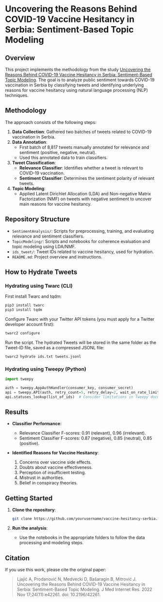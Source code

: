 # Uncovering the Reasons Behind COVID-19 Vaccine Hesitancy in Serbia: Sentiment-Based Topic Modeling

## Overview

This project implements the methodology from the study [Uncovering the Reasons Behind COVID-19 Vaccine Hesitancy in Serbia: Sentiment-Based Topic Modeling](https://pubmed.ncbi.nlm.nih.gov/36301673/). The goal is to analyze public sentiment towards COVID-19 vaccination in Serbia by classifying tweets and identifying underlying reasons for vaccine hesitancy using natural language processing (NLP) techniques.

## Methodology

The approach consists of the following steps:

1. **Data Collection**: Gathered two batches of tweets related to COVID-19 vaccination in Serbia.
2. **Data Annotation**:
   - First batch of 8,817 tweets manually annotated for relevance and sentiment (positive, negative, neutral).
   - Used this annotated data to train classifiers.
3. **Tweet Classification**:
   - **Relevance Classifier**: Identifies whether a tweet is relevant to COVID-19 vaccination.
   - **Sentiment Classifier**: Determines the sentiment polarity of relevant tweets.
4. **Topic Modeling**:
   - Applied Latent Dirichlet Allocation (LDA) and Non-negative Matrix Factorization (NMF) on tweets with negative sentiment to uncover main reasons for vaccine hesitancy.

## Repository Structure

- `SentimentAnalysis/`: Scripts for preprocessing, training, and evaluating relevance and sentiment classifiers.
- `TopicModeling/`: Scripts and notebooks for coherence evaluation and topic modeling using LDA/NMF.
- `ids_tweet/`: Tweet IDs related to vaccine hesitancy, used for hydration.
- `README.md`: Project overview and instructions.

## How to Hydrate Tweets

### Hydrating using Twarc (CLI)

First install Twarc and tqdm:

```bash
pip3 install twarc
pip3 install tqdm
```

Configure Twarc with your Twitter API tokens (you must apply for a Twitter developer account first):

```bash
twarc2 configure
```

Run the script. The hydrated Tweets will be stored in the same folder as the Tweet-ID file, saved as a compressed JSONL file:

```bash
twarc2 hydrate ids.txt tweets.jsonl
```

### Hydrating using Tweepy (Python)

```python
import tweepy

auth = tweepy.AppAuthHandler(consumer_key, consumer_secret)
api = tweepy.API(auth, retry_count=5, retry_delay=2, wait_on_rate_limit=True, wait_on_rate_limit_notify=True)
api.statuses_lookup(list_of_ids)  # Consider limitations in Tweepy documentation
```

## Results

- **Classifier Performance**:
  - Relevance Classifier F-scores: 0.91 (relevant), 0.96 (irrelevant).
  - Sentiment Classifier F-scores: 0.87 (negative), 0.85 (neutral), 0.85 (positive).

- **Identified Reasons for Vaccine Hesitancy**:
  1. Concerns over vaccine side effects.
  2. Doubts about vaccine effectiveness.
  3. Perception of insufficient testing.
  4. Mistrust in authorities.
  5. Belief in conspiracy theories.

## Getting Started

1. **Clone the repository**:
   ```bash
   git clone https://github.com/yourusername/vaccine-hesitancy-serbia.git
   ```

2. **Run the analysis**:
   - Use the notebooks in the appropriate folders to follow the data processing and modeling steps.

## Citation

If you use this work, please cite the original paper:

> Ljajić A, Prodanović N, Medvecki D, Bašaragin B, Mitrović J. Uncovering the Reasons Behind COVID-19 Vaccine Hesitancy in Serbia: Sentiment-Based Topic Modeling. J Med Internet Res. 2022 Nov 17;24(11):e42261. doi: 10.2196/42261.
